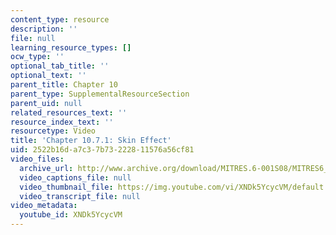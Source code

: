 ```yaml
---
content_type: resource
description: ''
file: null
learning_resource_types: []
ocw_type: ''
optional_tab_title: ''
optional_text: ''
parent_title: Chapter 10
parent_type: SupplementalResourceSection
parent_uid: null
related_resources_text: ''
resource_index_text: ''
resourcetype: Video
title: 'Chapter 10.7.1: Skin Effect'
uid: 2522b16d-a7c3-7b73-2228-11576a56cf81
video_files:
  archive_url: http://www.archive.org/download/MITRES.6-001S08/MITRES6_001S08_10-7-1_300k.mp4
  video_captions_file: null
  video_thumbnail_file: https://img.youtube.com/vi/XNDk5YcycVM/default.jpg
  video_transcript_file: null
video_metadata:
  youtube_id: XNDk5YcycVM
---
```

